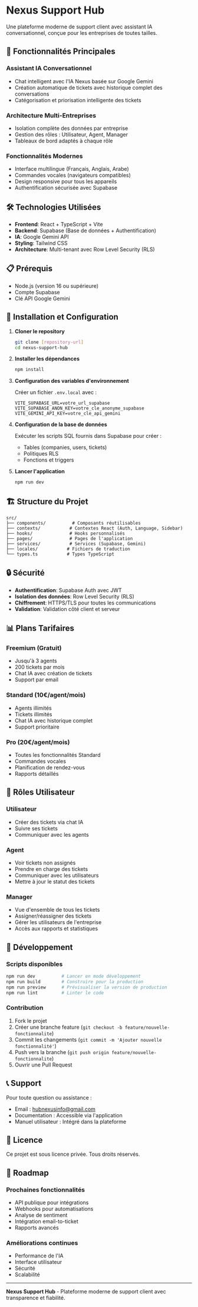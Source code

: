 # Nexus Support Hub

Une plateforme moderne de support client avec assistant IA conversationnel, conçue pour les entreprises de toutes tailles.

## 🚀 Fonctionnalités Principales

### Assistant IA Conversationnel

- Chat intelligent avec l'IA Nexus basée sur Google Gemini
- Création automatique de tickets avec historique complet des conversations
- Catégorisation et priorisation intelligente des tickets

### Architecture Multi-Entreprises

- Isolation complète des données par entreprise
- Gestion des rôles : Utilisateur, Agent, Manager
- Tableaux de bord adaptés à chaque rôle

### Fonctionnalités Modernes

- Interface multilingue (Français, Anglais, Arabe)
- Commandes vocales (navigateurs compatibles)
- Design responsive pour tous les appareils
- Authentification sécurisée avec Supabase

## 🛠️ Technologies Utilisées

- **Frontend**: React + TypeScript + Vite
- **Backend**: Supabase (Base de données + Authentification)
- **IA**: Google Gemini API
- **Styling**: Tailwind CSS
- **Architecture**: Multi-tenant avec Row Level Security (RLS)

## 📋 Prérequis

- Node.js (version 16 ou supérieure)
- Compte Supabase
- Clé API Google Gemini

## 🚀 Installation et Configuration

1. **Cloner le repository**

   ```bash
   git clone [repository-url]
   cd nexus-support-hub
   ```

2. **Installer les dépendances**

   ```bash
   npm install
   ```

3. **Configuration des variables d'environnement**

   Créer un fichier `.env.local` avec :

   ```env
   VITE_SUPABASE_URL=votre_url_supabase
   VITE_SUPABASE_ANON_KEY=votre_cle_anonyme_supabase
   VITE_GEMINI_API_KEY=votre_cle_api_gemini
   ```

4. **Configuration de la base de données**

   Exécuter les scripts SQL fournis dans Supabase pour créer :

   - Tables (companies, users, tickets)
   - Politiques RLS
   - Fonctions et triggers

5. **Lancer l'application**
   ```bash
   npm run dev
   ```

## 🏗️ Structure du Projet

```
src/
├── components/          # Composants réutilisables
├── contexts/           # Contextes React (Auth, Language, Sidebar)
├── hooks/              # Hooks personnalisés
├── pages/              # Pages de l'application
├── services/           # Services (Supabase, Gemini)
├── locales/           # Fichiers de traduction
└── types.ts           # Types TypeScript
```

## 🔒 Sécurité

- **Authentification**: Supabase Auth avec JWT
- **Isolation des données**: Row Level Security (RLS)
- **Chiffrement**: HTTPS/TLS pour toutes les communications
- **Validation**: Validation côté client et serveur

## 📊 Plans Tarifaires

### Freemium (Gratuit)

- Jusqu'à 3 agents
- 200 tickets par mois
- Chat IA avec création de tickets
- Support par email

### Standard (10€/agent/mois)

- Agents illimités
- Tickets illimités
- Chat IA avec historique complet
- Support prioritaire

### Pro (20€/agent/mois)

- Toutes les fonctionnalités Standard
- Commandes vocales
- Planification de rendez-vous
- Rapports détaillés

## 🤝 Rôles Utilisateur

### Utilisateur

- Créer des tickets via chat IA
- Suivre ses tickets
- Communiquer avec les agents

### Agent

- Voir tickets non assignés
- Prendre en charge des tickets
- Communiquer avec les utilisateurs
- Mettre à jour le statut des tickets

### Manager

- Vue d'ensemble de tous les tickets
- Assigner/réassigner des tickets
- Gérer les utilisateurs de l'entreprise
- Accès aux rapports et statistiques

## 🔧 Développement

### Scripts disponibles

```bash
npm run dev          # Lancer en mode développement
npm run build        # Construire pour la production
npm run preview      # Prévisualiser la version de production
npm run lint         # Linter le code
```

### Contribution

1. Fork le projet
2. Créer une branche feature (`git checkout -b feature/nouvelle-fonctionnalite`)
3. Commit les changements (`git commit -m 'Ajouter nouvelle fonctionnalité'`)
4. Push vers la branche (`git push origin feature/nouvelle-fonctionnalite`)
5. Ouvrir une Pull Request

## 📞 Support

Pour toute question ou assistance :

- Email : hubnexusinfo@gmail.com
- Documentation : Accessible via l'application
- Manuel utilisateur : Intégré dans la plateforme

## 📝 Licence

Ce projet est sous licence privée. Tous droits réservés.

## 🔄 Roadmap

### Prochaines fonctionnalités

- API publique pour intégrations
- Webhooks pour automatisations
- Analyse de sentiment
- Intégration email-to-ticket
- Rapports avancés

### Améliorations continues

- Performance de l'IA
- Interface utilisateur
- Sécurité
- Scalabilité

---

**Nexus Support Hub** - Plateforme moderne de support client avec transparence et fiabilité.
